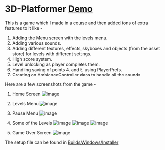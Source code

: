 # 3D-Platformer [Demo](https://youtu.be/MP2gg0lgwoI)

This is a game which I made in a course and then added tons of extra features to it like -
1. Adding the Menu screen with the levels menu.
2. Adding various sounds.
3. Adding different textures, effects, skyboxes and objects (from the asset store) for levels with different settings.
4. High score system.
5. Level unlocking as player completes them.
6. Handling saving of points 4. and 5. using PlayerPrefs.
7. Creating an AmbienceController class to handle all the sounds

Here are a few screenshots from the game -
1. Home Screen
![image](https://github.com/Shivoham102/3D-Platformer/assets/66953222/af5c3588-323f-4985-82d5-f65c7635e133)

2. Levels Menu
![image](https://github.com/Shivoham102/3D-Platformer/assets/66953222/23d6f11c-e642-4d56-bbac-888f203d25e6)

3. Pause Menu
![image](https://github.com/Shivoham102/3D-Platformer/assets/66953222/c3289903-3b46-4164-9a16-18f0c20f7aeb)

4. Some of the Levels
![image](https://github.com/Shivoham102/3D-Platformer/assets/66953222/47a40041-c047-407d-ad5a-d31272537da0)
![image](https://github.com/Shivoham102/3D-Platformer/assets/66953222/c852d99f-7f4f-4776-8de2-5f3b6822e97f)
![image](https://github.com/Shivoham102/3D-Platformer/assets/66953222/911dbb24-f8bd-4d77-8579-9763fa317101)

5. Game Over Screen
![image](https://github.com/Shivoham102/3D-Platformer/assets/66953222/4cee457a-0990-4e44-ae47-b0c584d5a655)




The setup file can be found in [Builds/Windows/Installer](https://github.com/Shivoham102/3D-Platformer/tree/master/Builds/Windows/Installer)
